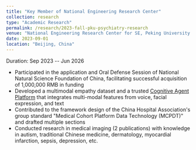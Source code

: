 ```yaml
---
title: "Key Member of National Engineering Research Center"
collection: research
type: "Academic Research"
permalink: /research/2023-fall-pku-psychiatry-research
venue: "National Engineering Research Center for SE, Peking University. Together with Prof. Yue Weihua, dean of Peking University Sixth Hospital, China's only National Health Commission-designated Class III Grade A specialized psychiatric hospital"
date: 2023-09-01
location: "Beijing, China"
---
```


Duration: Sep 2023 -- Jun 2026
- Participated in the application and Oral Defense Session of National Natural Science Foundation of China, facilitating successful acquisition of 1,000,000 RMB in funding
- Developed a multimodal empathy dataset and a trusted [Cognitive Agent Platform](https://github.com/JOY-SWang/CBTI-Agent) that integrates multi-modal features from voice, facial expression, and text
- Contributed to the framework design of the China Hospital Association's group standard "Medical Cohort Platform Data Technology (MCPDT)" and drafted multiple sections
- Conducted research in medical imaging (2 publications) with knowledge in autism, traditional Chinese medicine, dermatology, myocardial infarction, sepsis, depression, etc.
